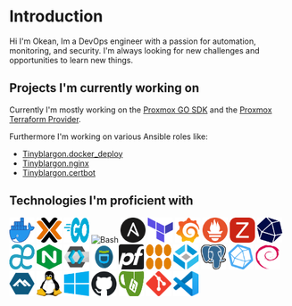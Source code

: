 # Introduction

Hi I'm Okean, Im a DevOps engineer with a passion for automation, monitoring, and security. I'm always looking for new challenges and opportunities to learn new things.

## Projects I'm currently working on

Currently I'm mostly working on the [Proxmox GO SDK](https://github.com/Telmate/proxmox-api-go) and the [Proxmox Terraform Provider](https://github.com/Telmate/terraform-provider-proxmox).

Furthermore I'm working on various Ansible roles like:

- [Tinyblargon.docker_deploy](https://github.com/Tinyblargon/ansible-role-docker-deploy)
- [Tinyblargon.nginx](https://github.com/Tinyblargon/ansible-role-nginx)
- [Tinyblargon.certbot](https://github.com/Tinyblargon/ansible-role-certbot)

## Technologies I'm proficient with

<!-- sadly there is no way to limit the size with markdown -->
<div>
<img src="https://raw.githubusercontent.com/walkxcode/dashboard-icons/main/svg/docker-moby.svg" alt="Docker" width="45" height="45"/>
<img src="https://raw.githubusercontent.com/walkxcode/dashboard-icons/main/svg/proxmox.svg" alt="Proxmox Virtual Environment" width="45" height="45"/>
<img src="https://raw.githubusercontent.com/walkxcode/dashboard-icons/main/svg/go.svg" alt="GO" width="45" height="45"/>
<img src="https://raw.githubusercontent.com/odb/official-bash-logo/master/assets/Logos/Icons/SVG/512x512.svg" alt="Bash" width="45" height="45"/>
<img src="https://raw.githubusercontent.com/walkxcode/dashboard-icons/main/svg/ansible.svg" alt="Ansible" width="45" height="45"/>
<img src="https://raw.githubusercontent.com/walkxcode/dashboard-icons/main/svg/terraform.svg" alt="Terraform" width="45" height="45"/>
<img src="https://raw.githubusercontent.com/walkxcode/dashboard-icons/main/svg/grafana.svg" alt="Grafana" width="45" height="45"/>
<img src="https://raw.githubusercontent.com/walkxcode/dashboard-icons/main/svg/prometheus.svg" alt="Prometheus" width="45" height="45"/>
<img src="https://raw.githubusercontent.com/walkxcode/dashboard-icons/main/svg/zabbix.svg" alt="Zabbix" width="45" height="45"/>
<img src="https://raw.githubusercontent.com/walkxcode/dashboard-icons/main/svg/telegraf.svg" alt="Telegraf" width="45" height="45"/>
<img src="https://raw.githubusercontent.com/walkxcode/dashboard-icons/main/svg/traefik.svg" alt="Traefik" width="45" height="45"/>
<img src="https://raw.githubusercontent.com/walkxcode/dashboard-icons/main/svg/nginx.svg" alt="Nginx" width="45" height="45"/>
<img src="https://raw.githubusercontent.com/walkxcode/dashboard-icons/main/svg/keycloak.svg" alt="KeyCloak" width="45" height="45"/>
<img src="https://raw.githubusercontent.com/walkxcode/dashboard-icons/main/svg/privacyidea.svg" alt="PrivacyIDEA" width="45" height="45"/>
<img src="https://raw.githubusercontent.com/walkxcode/dashboard-icons/main/svg/pfsense.svg" alt="pfSense" width="45" height="45"/>
<img src="https://raw.githubusercontent.com/walkxcode/dashboard-icons/main/svg/powerdns.svg" alt="PowerDNS" width="45" height="45"/>
<img src="https://raw.githubusercontent.com/walkxcode/dashboard-icons/main/svg/truenas.svg" alt="TrueNAS" width="45" height="45"/>
<img src="https://raw.githubusercontent.com/walkxcode/dashboard-icons/main/svg/postgres.svg" alt="Postgres" width="45" height="45"/>
<img src="https://raw.githubusercontent.com/walkxcode/dashboard-icons/main/svg/influxdb.svg" alt="InfluxDB" width="45" height="45"/>
<img src="https://raw.githubusercontent.com/walkxcode/dashboard-icons/main/svg/debian.svg" alt="Debian" width="45" height="45"/>
<img src="https://raw.githubusercontent.com/Tinyblargon/dashboard-icons/alpine/svg/alpine.svg" alt="Alpine" width="45" height="45"/>
<img src="https://raw.githubusercontent.com/walkxcode/dashboard-icons/main/svg/tux.svg" alt="Linux" width="45" height="45"/>
<img src="https://raw.githubusercontent.com/walkxcode/dashboard-icons/main/svg/windows-10.svg" alt="Windows 10" width="45" height="45"/>
<img src="https://raw.githubusercontent.com/walkxcode/dashboard-icons/main/svg/github.svg" alt="Github" width="45" height="45"/>
<img src="https://raw.githubusercontent.com/walkxcode/dashboard-icons/main/svg/gitea.svg" alt="Gitea" width="45" height="45"/>
<img src="https://raw.githubusercontent.com/walkxcode/dashboard-icons/main/svg/git.svg" alt="Git" width="45" height="45"/>
<img src="https://raw.githubusercontent.com/walkxcode/dashboard-icons/main/svg/vscode.svg" alt="vsCode" width="45" height="45"/>
<div/>
